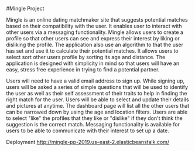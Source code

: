 #Mingle Project

Mingle is an online dating matchmaker site that suggests potential matches based on their compatibility with the user. It enables user to interact with other users via a messaging functionality. Mingle allows users to create a profile so that other users can see and express their interest by liking or disliking the profile. The application also use an algorithm to that the user has set and use it to calculate their potential matches. It allows users to select sort other users profile by sorting its age and distance. The application is designed with simplicity in mind so that users will have an easy, stress free experience in trying to find a potential partner.

Users will need to have a valid email address to sign up. While signing up, users will be asked a series of simple questions that will be used to identify the user as well as their self assessment of their traits to help in finding the right match for the user. Users will be able to select and update their details and pictures at anytime. The dashboard page will list all the other users that can be narrowed down by using the age and location filters. Users are able to select "like" the profiles that they like or "dislike" if they don't think the suggestion is the correct match. Messaging functionality is available for users to be able to communicate with their interest to set up a date.

Deployment
http://mingle-pp-2019.us-east-2.elasticbeanstalk.com/
